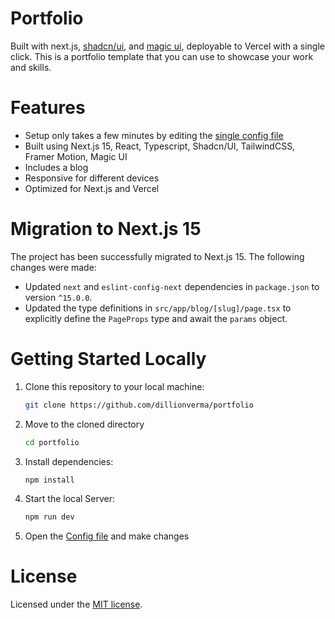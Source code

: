 # Portfolio

Built with next.js, [shadcn/ui](https://ui.shadcn.com/), and [magic ui](https://magicui.design/), deployable to Vercel with a single click. This is a portfolio template that you can use to showcase your work and skills. 

# Features

- Setup only takes a few minutes by editing the [single config file](./src/data/resume.tsx)
- Built using Next.js 15, React, Typescript, Shadcn/UI, TailwindCSS, Framer Motion, Magic UI
- Includes a blog
- Responsive for different devices
- Optimized for Next.js and Vercel

# Migration to Next.js 15

The project has been successfully migrated to Next.js 15. The following changes were made:

- Updated `next` and `eslint-config-next` dependencies in `package.json` to version `^15.0.0`.
- Updated the type definitions in `src/app/blog/[slug]/page.tsx` to explicitly define the `PageProps` type and await the `params` object.

# Getting Started Locally

1. Clone this repository to your local machine:

   ```bash
   git clone https://github.com/dillionverma/portfolio
   ```

2. Move to the cloned directory

   ```bash
   cd portfolio
   ```

3. Install dependencies:

   ```bash
   npm install
   ```

4. Start the local Server:

   ```bash
   npm run dev
   ```

5. Open the [Config file](./src/data/resume.tsx) and make changes

# License

Licensed under the [MIT license](https://github.com/dillionverma/portfolio/blob/main/LICENSE.md).
